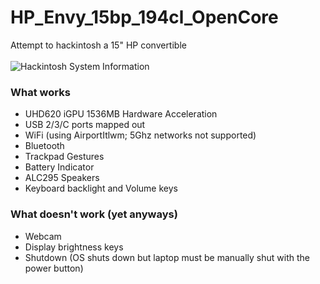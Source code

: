 # HP_Envy_15bp_194cl_OpenCore
Attempt to hackintosh a 15" HP convertible\
\
![Hackintosh System Information](https://raw.githubusercontent.com/kuminotaur/HP_Envy_15bp_194cl_OpenCore/main/Screenshots/Screen%20Shot%202021-05-24%20at%203.30.03%20AM.png)
### What works
* UHD620 iGPU 1536MB Hardware Acceleration
* USB 2/3/C ports mapped out
* WiFi (using AirportItlwm; 5Ghz networks not supported)
* Bluetooth
* Trackpad Gestures
* Battery Indicator
* ALC295 Speakers
* Keyboard backlight and Volume keys
### What doesn't work (yet anyways)
* Webcam
* Display brightness keys
* Shutdown (OS shuts down but laptop must be manually shut with the power button)
